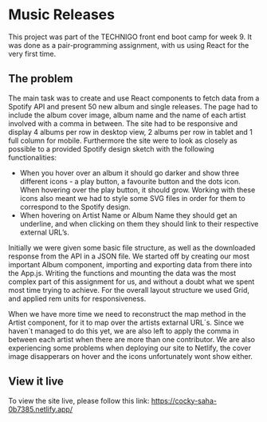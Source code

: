# Music Releases

This project was part of the TECHNIGO front end boot camp for week 9. It was done as a pair-programming assignment, with us using React for the very first time. 

## The problem

The main task was to create and use React components to fetch data from a Spotify API and present 50 new album and single releases. The page had to include the album cover image, album name and the name of each artist involved with a comma in between. The site had to be responsive and display 4 albums per row in desktop view, 2 albums per row in tablet and 1 full column for mobile. Furthermore the site were to look as closely as possible to a provided Spotify design sketch with the following functionalities: 

-	When you hover over an album it should go darker and show three different icons - a play button, a favourite button and the dots icon. When hovering over the play button, it should grow. Working with these icons also meant we had to style some SVG files in order for them to correspond to the Spotify design. 
-	When hovering on Artist Name or Album Name they should get an underline, and when clicking on them they should link to their respective external URL’s.

Initially we were given some basic file structure, as well as the downloaded response from the API in a JSON file. We started off by creating our most important Album component, importing and exporting data from there into the App.js. Writing the functions and mounting the data was the most complex part of this assignment for us, and without a doubt what we spent most time trying to achieve. For the overall layout structure we used Grid, and applied rem units for responsiveness.  

When we have more time we need to reconstruct the map method in the Artist component, for it to map over the artists extarnal URL´s. Since we haven´t managed to do this yet, we are also left to apply the comma in between each artist when there are more than one contributor. We are also experiencing some problems when deploying our site to Netlify, the cover image disapperars on hover and the icons unfortunately wont show either. 

## View it live

To view the site live, please follow this link: https://cocky-saha-0b7385.netlify.app/
